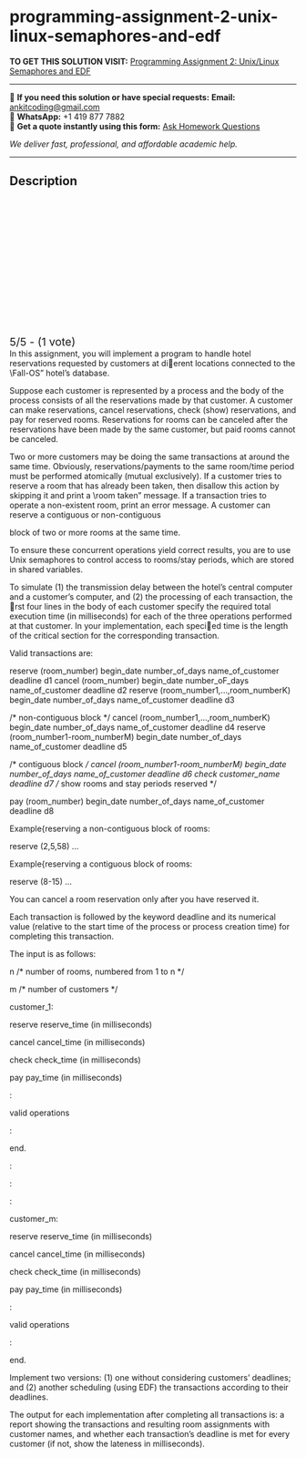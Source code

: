 # programming-assignment-2-unix-linux-semaphores-and-edf
**TO GET THIS SOLUTION VISIT:** [Programming Assignment 2: Unix/Linux Semaphores and EDF](https://www.ankitcodinghub.com/product/solution-programming-assignment-2-unixlinux-semaphores-and-edf/)


---

📩 **If you need this solution or have special requests:** **Email:** ankitcoding@gmail.com  
📱 **WhatsApp:** +1 419 877 7882  
📄 **Get a quote instantly using this form:** [Ask Homework Questions](https://www.ankitcodinghub.com/services/ask-homework-questions/)

*We deliver fast, professional, and affordable academic help.*

---

<h2>Description</h2>



<div class="kk-star-ratings kksr-auto kksr-align-center kksr-valign-top" data-payload="{&quot;align&quot;:&quot;center&quot;,&quot;id&quot;:&quot;140&quot;,&quot;slug&quot;:&quot;default&quot;,&quot;valign&quot;:&quot;top&quot;,&quot;ignore&quot;:&quot;&quot;,&quot;reference&quot;:&quot;auto&quot;,&quot;class&quot;:&quot;&quot;,&quot;count&quot;:&quot;1&quot;,&quot;legendonly&quot;:&quot;&quot;,&quot;readonly&quot;:&quot;&quot;,&quot;score&quot;:&quot;5&quot;,&quot;starsonly&quot;:&quot;&quot;,&quot;best&quot;:&quot;5&quot;,&quot;gap&quot;:&quot;4&quot;,&quot;greet&quot;:&quot;Rate this product&quot;,&quot;legend&quot;:&quot;5\/5 - (1 vote)&quot;,&quot;size&quot;:&quot;24&quot;,&quot;title&quot;:&quot;Programming Assignment 2: Unix\/Linux Semaphores and EDF&quot;,&quot;width&quot;:&quot;138&quot;,&quot;_legend&quot;:&quot;{score}\/{best} - ({count} {votes})&quot;,&quot;font_factor&quot;:&quot;1.25&quot;}">

<div class="kksr-stars">

<div class="kksr-stars-inactive">
            <div class="kksr-star" data-star="1" style="padding-right: 4px">


<div class="kksr-icon" style="width: 24px; height: 24px;"></div>
        </div>
            <div class="kksr-star" data-star="2" style="padding-right: 4px">


<div class="kksr-icon" style="width: 24px; height: 24px;"></div>
        </div>
            <div class="kksr-star" data-star="3" style="padding-right: 4px">


<div class="kksr-icon" style="width: 24px; height: 24px;"></div>
        </div>
            <div class="kksr-star" data-star="4" style="padding-right: 4px">


<div class="kksr-icon" style="width: 24px; height: 24px;"></div>
        </div>
            <div class="kksr-star" data-star="5" style="padding-right: 4px">


<div class="kksr-icon" style="width: 24px; height: 24px;"></div>
        </div>
    </div>

<div class="kksr-stars-active" style="width: 138px;">
            <div class="kksr-star" style="padding-right: 4px">


<div class="kksr-icon" style="width: 24px; height: 24px;"></div>
        </div>
            <div class="kksr-star" style="padding-right: 4px">


<div class="kksr-icon" style="width: 24px; height: 24px;"></div>
        </div>
            <div class="kksr-star" style="padding-right: 4px">


<div class="kksr-icon" style="width: 24px; height: 24px;"></div>
        </div>
            <div class="kksr-star" style="padding-right: 4px">


<div class="kksr-icon" style="width: 24px; height: 24px;"></div>
        </div>
            <div class="kksr-star" style="padding-right: 4px">


<div class="kksr-icon" style="width: 24px; height: 24px;"></div>
        </div>
    </div>
</div>


<div class="kksr-legend" style="font-size: 19.2px;">
            5/5 - (1 vote)    </div>
    </div>
In this assignment, you will implement a program to handle hotel reservations requested by customers at dierent locations connected to the \Fall-OS” hotel’s database.

Suppose each customer is represented by a process and the body of the process consists of all the reservations made by that customer. A customer can make reservations, cancel reservations, check (show) reservations, and pay for reserved rooms. Reservations for rooms can be canceled after the reservations have been made by the same customer, but paid rooms cannot be canceled.

Two or more customers may be doing the same transactions at around the same time. Obviously, reservations/payments to the same room/time period must be performed atomically (mutual exclusively). If a customer tries to reserve a room that has already been taken, then disallow this action by skipping it and print a \room taken” message. If a transaction tries to operate a non-existent room, print an error message. A customer can reserve a contiguous or non-contiguous

block of two or more rooms at the same time.

To ensure these concurrent operations yield correct results, you are to use Unix semaphores to control access to rooms/stay periods, which are stored in shared variables.

To simulate (1) the transmission delay between the hotel’s central computer and a customer’s computer, and (2) the processing of each transaction, the rst four lines in the body of each customer specify the required total execution time (in milliseconds) for each of the three operations performed at that customer. In your implementation, each specied time is the length of the critical section for the corresponding transaction.

Valid transactions are:

reserve (room_number) begin_date number_of_days name_of_customer deadline d1 cancel (room_number) begin_date number_oF_days name_of_customer deadline d2 reserve (room_number1,…,room_numberK) begin_date number_of_days name_of_customer deadline d3

/* non-contiguous block */ cancel (room_number1,…,room_numberK) begin_date number_of_days name_of_customer deadline d4 reserve (room_number1-room_numberM) begin_date number_of_days name_of_customer deadline d5

/* contiguous block */ cancel (room_number1-room_numberM) begin_date number_of_days name_of_customer deadline d6 check customer_name deadline d7 /* show rooms and stay periods reserved */

pay (room_number) begin_date number_of_days name_of_customer deadline d8

Example{reserving a non-contiguous block of rooms:

reserve (2,5,58) …

Example{reserving a contiguous block of rooms:

reserve (8-15) …

You can cancel a room reservation only after you have reserved it.

Each transaction is followed by the keyword deadline and its numerical value (relative to the start time of the process or process creation time) for completing this transaction.

The input is as follows:

n /* number of rooms, numbered from 1 to n */

m /* number of customers */

customer_1:

reserve reserve_time (in milliseconds)

cancel cancel_time (in milliseconds)

check check_time (in milliseconds)

pay pay_time (in milliseconds)

:

valid operations

:

end.

:

:

:

customer_m:

reserve reserve_time (in milliseconds)

cancel cancel_time (in milliseconds)

check check_time (in milliseconds)

pay pay_time (in milliseconds)

:

valid operations

:

end.

Implement two versions: (1) one without considering customers’ deadlines; and (2) another scheduling (using EDF) the transactions according to their deadlines.

The output for each implementation after completing all transactions is: a report showing the transactions and resulting room assignments with customer names, and whether each transaction’s deadline is met for every customer (if not, show the lateness in milliseconds).

&nbsp;
